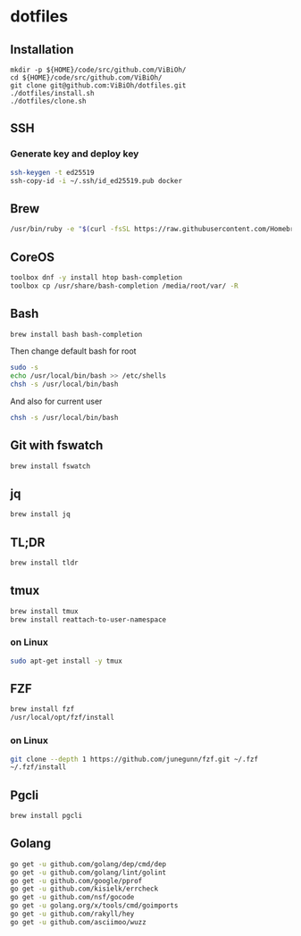 # dotfiles

## Installation

```
mkdir -p ${HOME}/code/src/github.com/ViBiOh/
cd ${HOME}/code/src/github.com/ViBiOh/
git clone git@github.com:ViBiOh/dotfiles.git
./dotfiles/install.sh
./dotfiles/clone.sh
```

## SSH

### Generate key and deploy key

```bash
ssh-keygen -t ed25519
ssh-copy-id -i ~/.ssh/id_ed25519.pub docker
```

## Brew

```bash
/usr/bin/ruby -e "$(curl -fsSL https://raw.githubusercontent.com/Homebrew/install/master/install)"
```

## CoreOS

```bash
toolbox dnf -y install htop bash-completion
toolbox cp /usr/share/bash-completion /media/root/var/ -R
```

## Bash

```bash
brew install bash bash-completion
```

Then change default bash for root

```bash
sudo -s
echo /usr/local/bin/bash >> /etc/shells
chsh -s /usr/local/bin/bash
```

And also for current user

```bash
chsh -s /usr/local/bin/bash
```

## Git with fswatch

```bash
brew install fswatch
```

## jq

```bash
brew install jq
```

## TL;DR

```bash
brew install tldr
```

## tmux

```bash
brew install tmux
brew install reattach-to-user-namespace
```

### on Linux

```bash
sudo apt-get install -y tmux
```

## FZF

```bash
brew install fzf
/usr/local/opt/fzf/install
```

### on Linux

```bash
git clone --depth 1 https://github.com/junegunn/fzf.git ~/.fzf
~/.fzf/install
```

## Pgcli

```bash
brew install pgcli
```

## Golang

```bash
go get -u github.com/golang/dep/cmd/dep
go get -u github.com/golang/lint/golint
go get -u github.com/google/pprof
go get -u github.com/kisielk/errcheck
go get -u github.com/nsf/gocode
go get -u golang.org/x/tools/cmd/goimports
go get -u github.com/rakyll/hey
go get -u github.com/asciimoo/wuzz
```
